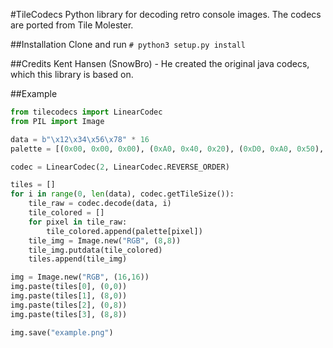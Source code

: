 #TileCodecs
Python library for decoding retro console images. The codecs are ported from Tile Molester.

##Installation
Clone and run
`# python3 setup.py install`

##Credits
Kent Hansen (SnowBro) - He created the original java codecs, which this library is based on.

##Example
```python
from tilecodecs import LinearCodec
from PIL import Image

data = b"\x12\x34\x56\x78" * 16
palette = [(0x00, 0x00, 0x00), (0xA0, 0x40, 0x20), (0xD0, 0xA0, 0x50), (0xF0, 0xF0, 0x80)]

codec = LinearCodec(2, LinearCodec.REVERSE_ORDER)

tiles = []
for i in range(0, len(data), codec.getTileSize()):
    tile_raw = codec.decode(data, i)
    tile_colored = []
    for pixel in tile_raw:
        tile_colored.append(palette[pixel])
    tile_img = Image.new("RGB", (8,8))
    tile_img.putdata(tile_colored)
    tiles.append(tile_img)

img = Image.new("RGB", (16,16))
img.paste(tiles[0], (0,0))
img.paste(tiles[1], (8,0))
img.paste(tiles[2], (0,8))
img.paste(tiles[3], (8,8))

img.save("example.png")
```


